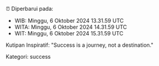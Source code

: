 ⏰ Diperbarui pada:
- WIB: Minggu, 6 Oktober 2024 13.31.59 UTC
- WITA: Minggu, 6 Oktober 2024 14.31.59 UTC
- WIT: Minggu, 6 Oktober 2024 15.31.59 UTC

Kutipan Inspiratif:
"Success is a journey, not a destination."


Kategori: success

